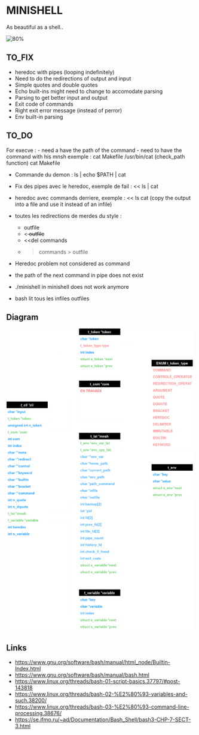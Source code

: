 # MINISHELL

As beautiful as a shell..

![80%](https://progress-bar.dev/80)

## TO_FIX
- heredoc with pipes (looping indefinitely)
- Need to do the redirections of output and input
- Simple quotes and double quotes
- Echo built-ins might need to change to accomodate parsing
- Parsing to get better input and output
- Exit code of commands
- Right exit error message (instead of perror)
- Env built-in parsing

## TO_DO

For execve :
    - need a have the path of the command
    - need to have the command with his mnsh
exemple : cat Makefile
    /usr/bin/cat (check_path function)
    cat Makefile

- Commande du demon : ls | echo $PATH | cat
- Fix des pipes avec le heredoc, exemple de fail : << ls | cat
- heredoc avec commands derriere, exemple : << ls cat (copy the output into a file and use it instead of an infile)
- toutes les redirections de merdes du style : 
    - <infile commands > outfile
    - <<del commands > outfile
    - <<del commands
    - >commands > outfile

- Heredoc problem not considered as command
- the path of the next command in pipe does not exist
- ./minishell in minishell does not work anymore
- bash lit tous les infiles outfiles

## Diagram

<img src="diagram.png" style="width:500px" alt="diagram"></img>

## Links 

- https://www.gnu.org/software/bash/manual/html_node/Builtin-Index.html
- https://www.gnu.org/software/bash/manual/bash.html
- https://www.linux.org/threads/bash-01-script-basics.37797/#post-143818
- https://www.linux.org/threads/bash-02-%E2%80%93-variables-and-such.38200/
- https://www.linux.org/threads/bash-03-%E2%80%93-command-line-processing.38676/
- https://se.ifmo.ru/~ad/Documentation/Bash_Shell/bash3-CHP-7-SECT-3.html
